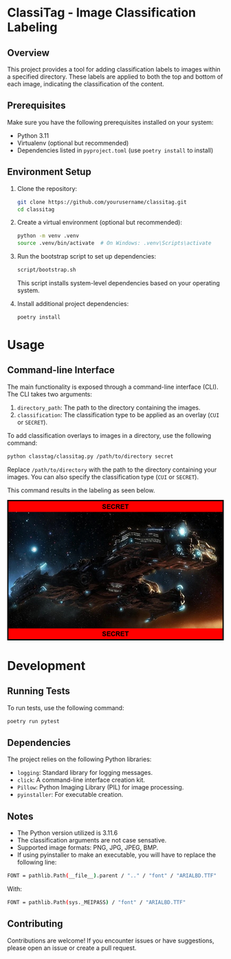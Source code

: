 # ClassiTag - Image Classification Labeling

## Overview

This project provides a tool for adding classification labels to images within a specified directory. These labels are applied to both the top and bottom of each image, indicating the classification of the content.

## Prerequisites

Make sure you have the following prerequisites installed on your system:

- Python 3.11
- Virtualenv (optional but recommended)
- Dependencies listed in `pyproject.toml` (use `poetry install` to install)

## Environment Setup

1. Clone the repository:

   ```bash
   git clone https://github.com/yourusername/classitag.git
   cd classitag
   ```

2. Create a virtual environment (optional but recommended):

   ```bash
   python -m venv .venv
   source .venv/bin/activate  # On Windows: .venv\Scripts\activate
   ```

3. Run the bootstrap script to set up dependencies:
    ```bash
    script/bootstrap.sh
    ```
   This script installs system-level dependencies based on your operating system.

4. Install additional project dependencies:

   ```bash
   poetry install
   ```

# Usage

## Command-line Interface

The main functionality is exposed through a command-line interface (CLI). The CLI takes two arguments:

1. `directory_path`: The path to the directory containing the images.
2. `classification`: The classification type to be applied as an overlay (`CUI` or `SECRET`).

To add classification overlays to images in a directory, use the following command:

```bash
python classtag/classitag.py /path/to/directory secret 
```
Replace `/path/to/directory` with the path to the directory containing your images. You can also specify the classification type (`CUI` or `SECRET`).

This command results in the labeling as seen below.

![image](example_images/(SECRET)_Hyperion_SC2_DevRend1.png)

# Development

## Running Tests

To run tests, use the following command:

```bash
poetry run pytest
```
## Dependencies

The project relies on the following Python libraries:

- `logging`: Standard library for logging messages.
- `click`: A command-line interface creation kit.
- `Pillow`: Python Imaging Library (PIL) for image processing.
- `pyinstaller`: For executable creation.

## Notes

- The Python version utilized is 3.11.6
- The classification arguments are not case sensative.
- Supported image formats: PNG, JPG, JPEG, BMP.
- If using pyinstaller to make an executable, you will have to replace the following line:
```bash
FONT = pathlib.Path(__file__).parent / ".." / "font" / "ARIALBD.TTF"
```
With:
```bash
FONT = pathlib.Path(sys._MEIPASS) / "font" / "ARIALBD.TTF"
```


## Contributing

Contributions are welcome! If you encounter issues or have suggestions, please open an issue or create a pull request.

